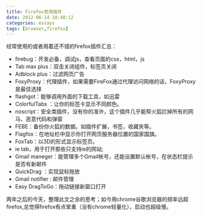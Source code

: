 ```yaml
---
title: Firefox常用插件
date: 2012-06-14 18:40:12
categories: essays
tags: [browser,firefox]
---
```


经常使用的或者用着还不错的firefox插件汇总：

-  firebug：开发必备，调试js，查看页面的css，html，js
-  Tab max plus：双击关闭组件，标签页关闭
-  Adblock plus：过滤网页广告
-  FoxyProxy：代理插件，如果需要FireFox通过代理访问网络的话，FoxyProxy是最佳选择
-  flashgot：能够调用外面的下载工具，如迅雷
-  ColorfulTabs ：让你的标签卡显示不同颜色。
-  noscript：安全类插件，没有你的准许，这个插件几乎能帮火狐拦掉所有的网马、恶意代码和弹窗
-  FEBE：备份你火狐的数据。如插件扩展，书签，收藏夹等。
-  Flagfox：在地址栏中显示你打开网页服务器位置的国家国旗。
-  FoxTab：以3D的形式显示标签页。
-  ie tab，用于打开那些只支持ie的网站;
-  Gmail maneger：能管理多个Gmail帐号，还能设置默认帐号，在状态栏提示是否有新邮件
-  QuickDrag ：实现鼠标拖放
-  Gmail notifier : 邮件管理
-  Easy DragToGo：拖动链接新窗口打开

两年之后的今天，整理此文之余的思考；如今用chrome谷歌浏览器的频率远超firefox,总觉得firefox有点笨重（没有chrome轻量化），启动也超级慢。